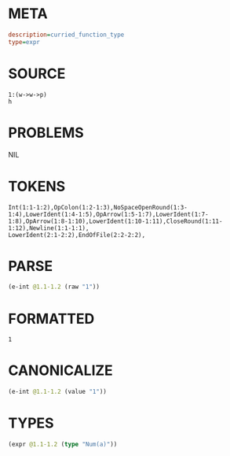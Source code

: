 # META
~~~ini
description=curried_function_type
type=expr
~~~
# SOURCE
~~~roc
1:(w->w->p)
h
~~~
# PROBLEMS
NIL
# TOKENS
~~~zig
Int(1:1-1:2),OpColon(1:2-1:3),NoSpaceOpenRound(1:3-1:4),LowerIdent(1:4-1:5),OpArrow(1:5-1:7),LowerIdent(1:7-1:8),OpArrow(1:8-1:10),LowerIdent(1:10-1:11),CloseRound(1:11-1:12),Newline(1:1-1:1),
LowerIdent(2:1-2:2),EndOfFile(2:2-2:2),
~~~
# PARSE
~~~clojure
(e-int @1.1-1.2 (raw "1"))
~~~
# FORMATTED
~~~roc
1
~~~
# CANONICALIZE
~~~clojure
(e-int @1.1-1.2 (value "1"))
~~~
# TYPES
~~~clojure
(expr @1.1-1.2 (type "Num(a)"))
~~~
